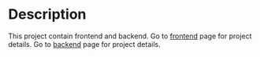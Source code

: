 # Description
This project contain frontend and backend.
Go to [frontend](./frontend) page for project details.
Go to [backend](./backend) page for project details.
